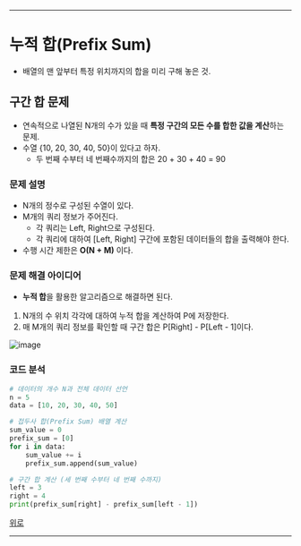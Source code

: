 

---
# 누적 합(Prefix Sum)

+ 배열의 맨 앞부터 특정 위치까지의 합을 미리 구해 놓은 것.

## 구간 합 문제

+ 연속적으로 나열된 N개의 수가 있을 때 **특정 구간의 모든 수를 합한 값을 계산**하는 문제.
+ 수열 {10, 20, 30, 40, 50}이 있다고 하자.
	+ 두 번째 수부터 네 번째수까지의 합은 20 + 30 + 40 = 90

### 문제 설명

+ N개의 정수로 구성된 수열이 있다.
+ M개의 쿼리 정보가 주어진다.
	+ 각 쿼리는 Left, Right으로 구성된다.
	+ 각 쿼리에 대하여 [Left, Right] 구간에 포함된 데이터들의 합을 출력해야 한다.
+ 수행 시간 제한은 **O(N + M)** 이다.

### 문제 해결 아이디어

+ **누적 합**을 활용한 알고리즘으로 해결하면 된다.

1. N개의 수 위치 각각에 대하여 누적 합을 계산하여 P에 저장한다.
2. 매 M개의 쿼리 정보를 확인할 때 구간 합은 P[Right] - P[Left - 1]이다.

![image](https://user-images.githubusercontent.com/43658658/116772360-6b28a780-aa89-11eb-828e-b8d12c931d51.png)

### 코드 분석
``` python
# 데이터의 개수 N과 전체 데이터 선언
n = 5
data = [10, 20, 30, 40, 50]

# 접두사 합(Prefix Sum) 배열 계산
sum_value = 0
prefix_sum = [0]
for i in data:
    sum_value += i
    prefix_sum.append(sum_value)

# 구간 합 계산 (세 번째 수부터 네 번째 수까지)
left = 3
right = 4
print(prefix_sum[right] - prefix_sum[left - 1])
```

[위로](#누적-합Prefix-Sum)

---
